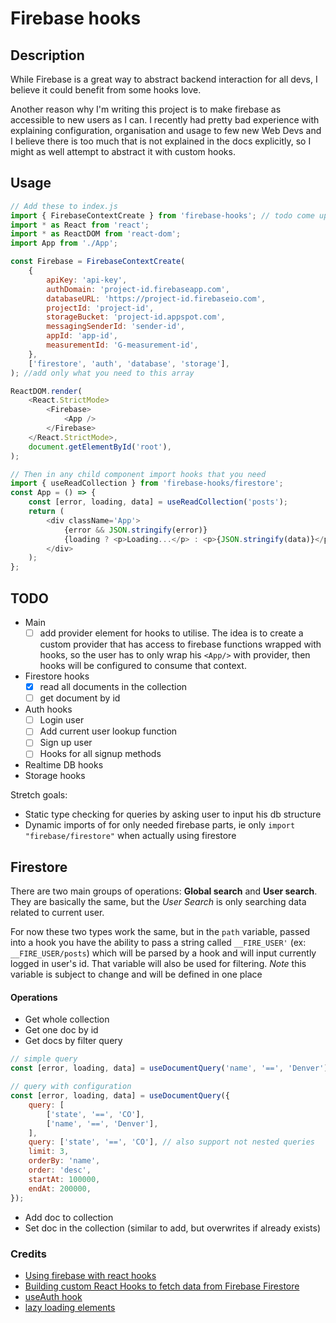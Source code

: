 # Firebase hooks

## Description

While Firebase is a great way to abstract backend interaction for all devs, I believe it could benefit from some hooks love.

Another reason why I'm writing this project is to make firebase as accessible to new users as I can.
I recently had pretty bad experience with explaining configuration, organisation and usage to few new Web Devs and I believe there is too much that is not explained in the docs explicitly, so I might as well attempt to abstract it with custom hooks.

## Usage

```js
// Add these to index.js
import { FirebaseContextCreate } from 'firebase-hooks'; // todo come up with name
import * as React from 'react';
import * as ReactDOM from 'react-dom';
import App from './App';

const Firebase = FirebaseContextCreate(
	{
		apiKey: 'api-key',
		authDomain: 'project-id.firebaseapp.com',
		databaseURL: 'https://project-id.firebaseio.com',
		projectId: 'project-id',
		storageBucket: 'project-id.appspot.com',
		messagingSenderId: 'sender-id',
		appId: 'app-id',
		measurementId: 'G-measurement-id',
	},
	['firestore', 'auth', 'database', 'storage'],
); //add only what you need to this array

ReactDOM.render(
	<React.StrictMode>
		<Firebase>
			<App />
		</Firebase>
	</React.StrictMode>,
	document.getElementById('root'),
);

// Then in any child component import hooks that you need
import { useReadCollection } from 'firebase-hooks/firestore';
const App = () => {
	const [error, loading, data] = useReadCollection('posts');
	return (
		<div className='App'>
			{error && JSON.stringify(error)}
			{loading ? <p>Loading...</p> : <p>{JSON.stringify(data)}</p>}
		</div>
	);
};
```

## TODO

- Main
  - [ ] add provider element for hooks to utilise. The idea is to create a custom provider that has access to firebase functions wrapped with hooks, so the user has to only wrap his `<App/>` with provider, then hooks will be configured to consume that context.
- Firestore hooks
  - [x] read all documents in the collection
  - [ ] get document by id
- Auth hooks
  - [ ] Login user
  - [ ] Add current user lookup function
  - [ ] Sign up user
  - [ ] Hooks for all signup methods
- Realtime DB hooks
- Storage hooks

Stretch goals:

- Static type checking for queries by asking user to input his db structure
- Dynamic imports of for only needed firebase parts, ie only `import "firebase/firestore"` when actually using firestore

## Firestore

There are two main groups of operations: **Global search** and **User search**. They are basically the same, but the _User Search_ is only searching data related to current user.

For now these two types work the same, but in the `path` variable, passed into a hook you have the ability to pass a string called `__FIRE_USER'` (ex: `__FIRE_USER/posts`) which will be parsed by a hook and will input currently logged in user's id. That variable will also be used for filtering.
_Note_ this variable is subject to change and will be defined in one place

#### Operations

- Get whole collection
- Get one doc by id
- Get docs by filter query

```js
// simple query
const [error, loading, data] = useDocumentQuery('name', '==', 'Denver');

// query with configuration
const [error, loading, data] = useDocumentQuery({
	query: [
		['state', '==', 'CO'],
		['name', '==', 'Denver'],
	],
	query: ['state', '==', 'CO'], // also support not nested queries
	limit: 3,
	orderBy: 'name',
	order: 'desc',
	startAt: 100000,
	endAt: 200000,
});
```

- Add doc to collection
- Set doc in the collection (similar to add, but overwrites if already exists)

### Credits

- [Using firebase with react hooks](https://benmcmahen.com/using-firebase-with-react-hooks/)
- [Building custom React Hooks to fetch data from Firebase Firestore](https://www.williamkurniawan.com/blog/building-custom-react-hooks-to-fetch-data-from-firebase-firestore)
- [useAuth hook](https://usehooks.com/useAuth/)
- [lazy loading elements](https://medium.com/@prawira/react-conditional-import-conditional-css-import-110cc58e0da6)
